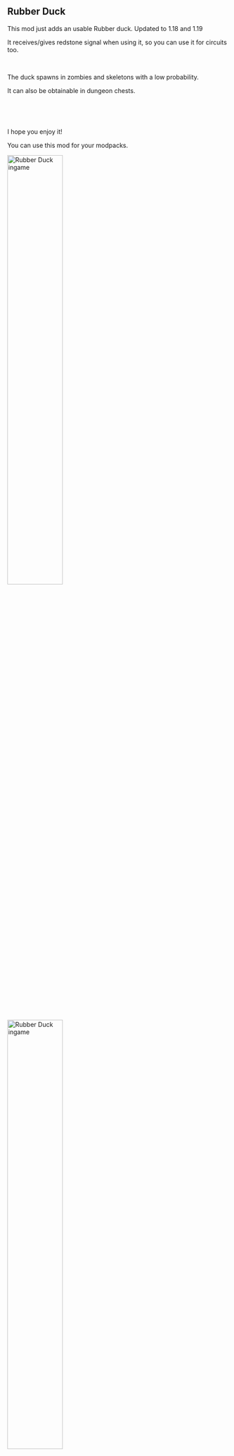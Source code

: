 <h2>Rubber Duck</h2>
<p>This mod just adds an usable Rubber duck. Updated to 1.18 and 1.19</p>
<p>It receives/gives redstone signal when using it, so you can use it for circuits too.</p>
<p>&nbsp;</p>
<p>The duck spawns in zombies and skeletons with a low probability.</p>
<p>It can also be obtainable in dungeon chests.</p>
<p>&nbsp;</p>
<p>&nbsp;</p>
<p>I hope you enjoy it!</p>
<p>You can use this mod for your modpacks.</p>
<p><img src="https://i.imgur.com/y6Nj3us.jpg" alt="Rubber Duck ingame" width="50%" /></p>
<p><img src="https://i.imgur.com/eRS1gZi.png" alt="Rubber Duck ingame" width="50%" /></p>
<p>&nbsp;</p>
<p>&nbsp;</p>

<h4>Original curseforge page:</h4>
<h4><a href="https://www.curseforge.com/minecraft/mc-mods/rubber-duck">More on curseforge!!</a></h4

